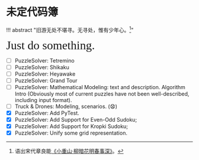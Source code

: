 # 未定代码簿

!!! abstract "旧游无处不堪寻。无寻处，惟有少年心。[^1]"

<font size = 6 face = "SnellRoundHand" >Just do something.</font>

- [ ] PuzzleSolver: Tetremino
- [ ] PuzzleSolver: Shikaku
- [ ] PuzzleSolver: Heyawake
- [ ] PuzzleSolver: Grand Tour
- [ ] PuzzleSolver: Mathematical Modeling: text and description. Algorithm Intro (Obviously most of current puzzles have not been well-described, including input format).
- [ ] Truck & Drones: Modeling, scenarios. (😧)
- [x] PuzzleSolver: Add PyTest.
- [x] PuzzleSolver: Add Support for Even-Odd Sudoku;
- [x] PuzzleSolver: Add Support for Kropki Sudoku;
- [x] PuzzleSolver: Unify some grid representation.  

[^1]: 语出宋代章良能[《小重山·柳暗花明春事深》](https://www.gushici.net/shici/40/56635.html)。